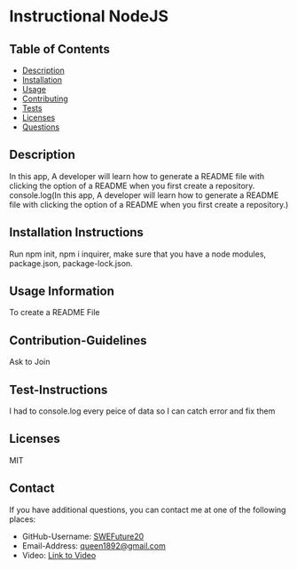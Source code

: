
  # Instructional NodeJS

  ## Table of Contents
  - [Description](#description)
  - [Installation](#installation)
  - [Usage](#usage)
  - [Contributing](#contributing) 
  - [Tests](#tests)
  - [Licenses](#licenses)
  - [Questions](#questions) 

  ## Description
  In this app, A developer will learn how to generate a README file with clicking the option of a README when you first create a repository.
  console.log(In this app, A developer will learn how to generate a README file with clicking the option of a README when you first create a repository.)
  
  ## Installation Instructions
  Run npm init, npm i inquirer, make sure that you have a node modules, package.json, package-lock.json.

  ## Usage Information
  To create a README File

  ## Contribution-Guidelines
  Ask to Join

  ## Test-Instructions
  I had to console.log every peice of data so I can catch error and fix them

  ## Licenses
  MIT

  ## Contact
  If you have additional questions, you can contact me at one of the following places:

  - GitHub-Username: [SWEFuture20](https://github.com/SWEFuture20)
  - Email-Address: [queen1892@gmail.com](https://github.com/SWEFuture20)
  - Video: [Link to Video](https://drive.google.com/file/d/1qjSTUUAZ66wpI_wj1160uiJl0tW8m1It/view)
  
